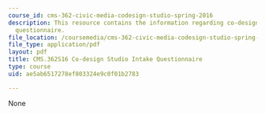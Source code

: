 ```yaml
---
course_id: cms-362-civic-media-codesign-studio-spring-2016
description: This resource contains the information regarding co-design studio intake
  questionnaire.
file_location: /coursemedia/cms-362-civic-media-codesign-studio-spring-2016/ae5ab6517278ef803324e9c0f01b2783_MITCMS_362S16_Co-Design.pdf
file_type: application/pdf
layout: pdf
title: CMS.362S16 Co-design Studio Intake Questionnaire
type: course
uid: ae5ab6517278ef803324e9c0f01b2783

---
```

None